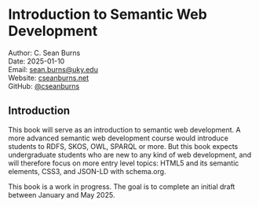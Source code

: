 # Introduction to Semantic Web Development

Author: C. Sean Burns  
Date: 2025-01-10  
Email: sean.burns@uky.edu  
Website: [cseanburns.net](https://cseanburns.net)  
GitHub: [@cseanburns](https://github.com/cseanburns)

## Introduction

This book will serve as an introduction to semantic web development.
A more advanced semantic web development course would introduce students to RDFS, SKOS, OWL, SPARQL or more.
But this book expects undergraduate students who are new to any kind of web development,
and will therefore focus on more entry level topics:
HTML5 and its semantic elements, CSS3, and JSON-LD with schema.org.

This book is a work in progress.
The goal is to complete an initial draft between January and May 2025.
